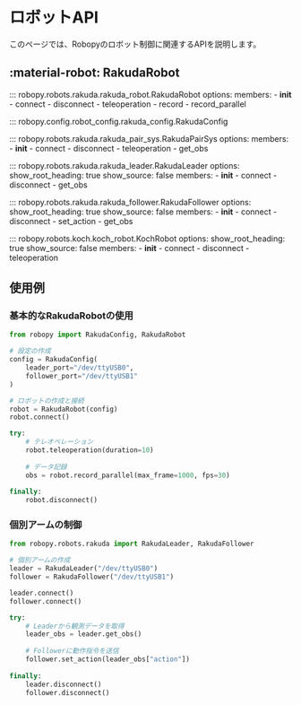 # ロボットAPI

このページでは、Robopyのロボット制御に関連するAPIを説明します。

## :material-robot: RakudaRobot

::: robopy.robots.rakuda.rakuda_robot.RakudaRobot
    options:
      members:
        - __init__
        - connect
        - disconnect
        - teleoperation
        - record
        - record_parallel

::: robopy.config.robot_config.rakuda_config.RakudaConfig


::: robopy.robots.rakuda.rakuda_pair_sys.RakudaPairSys
    options:
      members:
        - __init__
        - connect
        - disconnect
        - teleoperation
        - get_obs


::: robopy.robots.rakuda.rakuda_leader.RakudaLeader
    options:
      show_root_heading: true
      show_source: false
      members:
        - __init__
        - connect
        - disconnect
        - get_obs

::: robopy.robots.rakuda.rakuda_follower.RakudaFollower
    options:
      show_root_heading: true
      show_source: false
      members:
        - __init__
        - connect
        - disconnect
        - set_action
        - get_obs

::: robopy.robots.koch.koch_robot.KochRobot
    options:
      show_root_heading: true
      show_source: false
      members:
        - __init__
        - connect
        - disconnect
        - teleoperation

## 使用例

### 基本的なRakudaRobotの使用

```python
from robopy import RakudaConfig, RakudaRobot

# 設定の作成
config = RakudaConfig(
    leader_port="/dev/ttyUSB0",
    follower_port="/dev/ttyUSB1"
)

# ロボットの作成と接続
robot = RakudaRobot(config)
robot.connect()

try:
    # テレオペレーション
    robot.teleoperation(duration=10)
    
    # データ記録
    obs = robot.record_parallel(max_frame=1000, fps=30)
    
finally:
    robot.disconnect()
```

### 個別アームの制御

```python
from robopy.robots.rakuda import RakudaLeader, RakudaFollower

# 個別アームの作成
leader = RakudaLeader("/dev/ttyUSB0")
follower = RakudaFollower("/dev/ttyUSB1")

leader.connect()
follower.connect()

try:
    # Leaderから観測データを取得
    leader_obs = leader.get_obs()
    
    # Followerに動作指令を送信
    follower.set_action(leader_obs["action"])
    
finally:
    leader.disconnect()
    follower.disconnect()
```